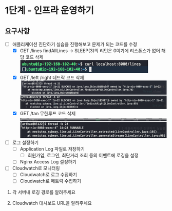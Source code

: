 # 1단계 - 인프라 운영하기

## 요구사항

- [ ] 애플리케이션 진단하기 실습을 진행해보고 문제가 되는 코드를 수정
  - [X] GET /lines findAllLines -> SLEEP(3)의 리턴은 0이기에 리스폰스가 없어 해당 코드 삭제
  ![ ](lines.png)
  - [X] GET /left /right 데드락 코드 삭제
  ![ ](left.png)
  ![ ](right.png)
  - [X] GET /tan 무한루프 코드 삭제
  ![ ](tan1.png)
  ![ ](tan2.png)
- [ ] 로그 설정하기
  - [ ] Application Log 파일로 저장하기
    - [ ] 회원가입, 로그인, 최단거리 조회 등의 이벤트에 로깅을 설정
  - [ ] Nginx Access Log 설정하기
- [ ] Cloudwatch로 모니터링
  - [ ] Cloudwatch로 로그 수집하기
  - [ ] Cloudwatch로 메트릭 수집하기

1. 각 서버내 로깅 경로를 알려주세요

2. Cloudwatch 대시보드 URL을 알려주세요
